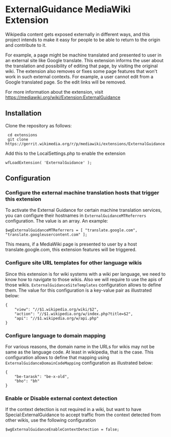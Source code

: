 # ExternalGuidance MediaWiki Extension

Wikipedia content gets exposed externally in different ways, and this project intends to make it easy for people to be able to return to the origin and contribute to it.

For example, a page might be machine translated and presented to user in an external site like Google translate. This extension informs the user about the translation and possibility of editing that page, by visiting the original wiki. The extension also removes or fixes some page features that won't work in such external contexts. For example, a user cannot edit from a Google translated page. So the edit links will be removed.

For more information about the extension, visit https://mediawiki.org/wiki/Extension:ExternalGuidance

## Installation

Clone the repository as follows:

```lang=bash
 cd extensions
 git clone https://gerrit.wikimedia.org/r/p/mediawiki/extensions/ExternalGuidance.git
```

Add this to the LocalSettings.php to enable the extension

```lang=php
wfLoadExtension( 'ExternalGuidance' );
```

## Configuration

### Configure the external machine translation hosts that trigger this extension

To activate the External Guidance for certain machine translation services, you can configure their hostnames in `ExternalGuidanceMTReferrers` configuration. The value is an array. An example:

```lang=php
$wgExternalGuidanceMTReferrers = [ "translate.google.com", "translate.googleusercontent.com" ];
```

This means, if a MediaWiki page is presented to user by a host translate.google.com, this extension features will be triggered.

### Configure site URL templates for other language wikis

Since this extension is for wiki systems with a wiki per language, we need to know how to navigate to those wikis. Also we will require to use the apis of those wikis. `ExternalGuidanceSiteTemplates` configuration allows to define them. The value for this configuration is a key-value pair as illustrated below:

```lang=json
{
    "view": "//$1.wikipedia.org/wiki/$2",
    "action": "//$1.wikipedia.org/w/index.php?title=$2",
    "api": "//$1.wikipedia.org/w/api.php"
}
```

### Configure language to domain mapping

For various reasons, the domain name in the URLs for wikis may not be same as the language code. At least in wikipedia, that is the case. This configuration allows to define that mapping using `ExternalGuidanceDomainCodeMapping` configuration as illustrated below:

```lang=json
{
    "be-tarask": "be-x-old",
    "bho": "bh"
}
```

### Enable or Disable external context detection

If the context detection is not required in a wiki, but want to have Special:ExternalGuidance to accept traffic from the context detected from other wikis, use the following configuration

```lang=php
$wgExternalGuidanceEnableContextDetection = false;
```
